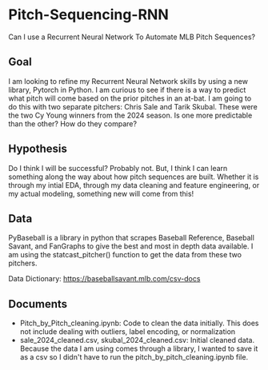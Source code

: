 # Pitch-Sequencing-RNN
Can I use a Recurrent Neural Network To Automate MLB Pitch Sequences?


## Goal
I am looking to refine my Recurrent Neural Network skills by using a new library, Pytorch in Python. I am curious to see if there is a way to predict what pitch will come based on the prior pitches in an at-bat. I am going to do this with two separate pitchers: Chris Sale and Tarik Skubal. These were the two Cy Young winners from the 2024 season. Is one more predictable than the other? How do they compare?

## Hypothesis
Do I think I will be successful? Probably not. But, I think I can learn something along the way about how pitch sequences are built. Whether it is through my intial EDA, through my data cleaning and feature engineering, or my actual modeling, something new will come from this!


## Data
PyBaseball is a library in python that scrapes Baseball Reference, Baseball Savant, and FanGraphs to give the best and most in depth data available. I am using the statcast_pitcher() function to get the data from these two pitchers.

Data Dictionary: https://baseballsavant.mlb.com/csv-docs 

## Documents
- Pitch_by_Pitch_cleaning.ipynb: Code to clean the data initially. This does not include dealing with outliers, label encoding, or normalization
- sale_2024_cleaned.csv, skubal_2024_cleaned.csv: Initial cleaned data. Because the data I am using comes through a library, I wanted to save it as a csv so I didn't have to run the pitch_by_pitch_cleaning.ipynb file.
